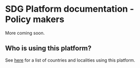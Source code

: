 # SDG Platform documentation - Policy makers

More coming soon.

## Who is using this platform?

See [here](who-is-using.md) for a list of countries and localities using this platform.
